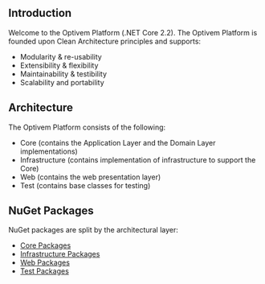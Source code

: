 ## Introduction

Welcome to the Optivem Platform (.NET Core 2.2). The Optivem Platform is founded upon Clean Architecture principles and supports:
* Modularity & re-usability
* Extensibility & flexibility
* Maintainability & testibility
* Scalability and portability

## Architecture

The Optivem Platform consists of the following:
* Core (contains the Application Layer and the Domain Layer implementations)
* Infrastructure (contains implementation of infrastructure to support the Core)
* Web (contains the web presentation layer)
* Test (contains base classes for testing)

## NuGet Packages

NuGet packages are split by the architectural layer:
* [Core Packages](core.md)
* [Infrastructure Packages](infrastructure.md)
* [Web Packages](web.md)
* [Test Packages](test.md)